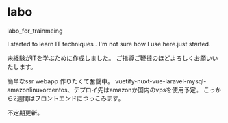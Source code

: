 # labo
labo_for_trainmeing

I started to learn IT techniques .
I'm not sure how I use here.just started.

未経験がITを学ぶために作成しました。
ご指導ご鞭撻のほどよろしくお願いいたします。

簡単なssr webapp 作りたくて奮闘中。
vuetify-nuxt-vue-laravel-mysql-amazonlinuxorcentos、デプロイ先はamazonか国内のvpsを使用予定。
こっから2週間はフロントエンドにつっこみます。

不定期更新。
